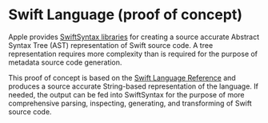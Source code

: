 # Swift Language (proof of concept)
Apple provides <a href="https://github.com/apple/swift-syntax">SwiftSyntax libraries</a> for creating a source accurate Abstract Syntax Tree (AST) representation of Swift source code. A tree representation requires more complexity than is required for the purpose of metadata source code generation. 

This proof of concept is based on the <a href="https://docs.swift.org/swift-book/documentation/the-swift-programming-language/aboutthelanguagereference">Swift Language Reference</a> and produces a source accurate String-based representation of the language. If needed, the output can be fed into SwiftSyntax for the purpose of more comprehensive parsing, inspecting, generating, and transforming of Swift source code.
